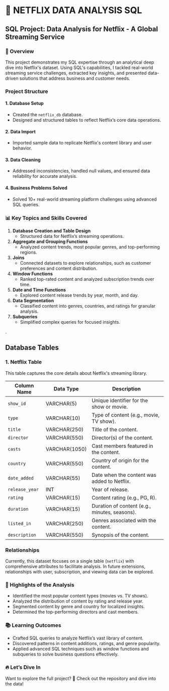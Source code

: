 


# 🎥 NETFLIX DATA ANALYSIS SQL

## SQL Project: Data Analysis for Netflix - A Global Streaming Service

### 📜 Overview
This project demonstrates my SQL expertise through an analytical deep dive into Netflix's dataset. Using SQL's capabilities, I tackled real-world streaming service challenges, extracted key insights, and presented data-driven solutions that address business and customer needs.

###  Project Structure
#### 1. Database Setup
- Created the `netflix_db` database.
- Designed and structured tables to reflect Netflix’s core data operations.

#### 2. Data Import
- Imported sample data to replicate Netflix's content library and user behavior.

#### 3. Data Cleaning
- Addressed inconsistencies, handled null values, and ensured data reliability for accurate analysis.

#### 4. Business Problems Solved
- Solved 10+ real-world streaming platform challenges using advanced SQL queries.

### 📊 Key Topics and Skills Covered

1. **Database Creation and Table Design**
   - Structured data for Netflix’s streaming operations.
2. **Aggregate and Grouping Functions**
   - Analyzed content trends, most popular genres, and top-performing regions.
3. **Joins**
   - Connected datasets to explore relationships, such as customer preferences and content distribution.
4. **Window Functions**
   - Ranked top-rated content and analyzed subscription trends over time.
5. **Date and Time Functions**
   - Explored content release trends by year, month, and day.
6. **Data Segmentation**
   - Classified content into genres, countries, and ratings for granular analysis.
7. **Subqueries**
   - Simplified complex queries for focused insights.

.

## Database Tables

### 1. Netflix Table
This table captures the core details about Netflix's streaming library.

| Column Name    | Data Type     | Description                                   |
| -------------- | ------------- | --------------------------------------------- |
| `show_id`      | VARCHAR(5)    | Unique identifier for the show or movie.      |
| `type`         | VARCHAR(10)   | Type of content (e.g., movie, TV show).       |
| `title`        | VARCHAR(250)  | Title of the content.                         |
| `director`     | VARCHAR(550)  | Director(s) of the content.                   |
| `casts`        | VARCHAR(1050) | Cast members featured in the content.         |
| `country`      | VARCHAR(550)  | Country of origin for the content.            |
| `date_added`   | VARCHAR(55)   | Date when the content was added to Netflix.   |
| `release_year` | INT           | Year of release.                              |
| `rating`       | VARCHAR(15)   | Content rating (e.g., PG, R).                 |
| `duration`     | VARCHAR(15)   | Duration of content (e.g., minutes, seasons). |
| `listed_in`    | VARCHAR(250)  | Genres associated with the content.           |
| `description`  | VARCHAR(550)  | Synopsis of the content.                      |

### Relationships
Currently, this dataset focuses on a single table (`netflix`) with comprehensive attributes to facilitate analysis. In future extensions, relationships with user, subscription, and viewing data can be explored.

### 🚀 Highlights of the Analysis

- Identified the most popular content types (movies vs. TV shows).
- Analyzed the distribution of content by rating and release year.
- Segmented content by genre and country for localized insights.
- Determined the top-performing directors and cast members.

### 📚 Learning Outcomes

- Crafted SQL queries to analyze Netflix’s vast library of content.
- Discovered patterns in content additions, ratings, and genre popularity.
- Applied advanced SQL techniques such as window functions and subqueries to solve business questions effectively.

### 🔥 Let’s Dive In
Want to explore the full project?
📂 Check out the repository and dive into the data!
